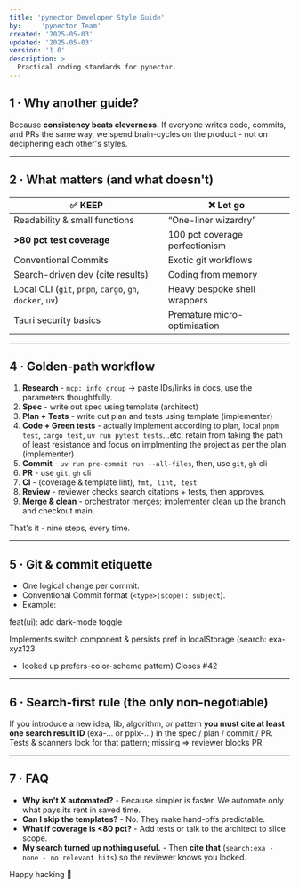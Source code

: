 ```yaml
---
title: 'pynector Developer Style Guide'
by:     'pynector Team'
created: '2025-05-03'
updated: '2025-05-03'
version: '1.0'
description: >
  Practical coding standards for pynector.
---
```


## 1 · Why another guide?

Because **consistency beats cleverness.** If everyone writes code, commits, and
PRs the same way, we spend brain-cycles on the product - not on deciphering each
other's styles.

---

## 2 · What matters (and what doesn't)

| ✅ KEEP                                                  | ❌ Let go                      |
| -------------------------------------------------------- | ------------------------------ |
| Readability & small functions                            | “One-liner wizardry”           |
| **>80 pct test coverage**                                | 100 pct coverage perfectionism |
| Conventional Commits                                     | Exotic git workflows           |
| Search-driven dev (cite results)                         | Coding from memory             |
| Local CLI (`git`, `pnpm`, `cargo`, `gh`, `docker`, `uv`) | Heavy bespoke shell wrappers   |
| Tauri security basics                                    | Premature micro-optimisation   |

---

## 4 · Golden-path workflow

1. **Research** - `mcp: info_group` → paste IDs/links in docs, use the
   parameters thoughtfully.
2. **Spec** - write out spec using template (architect)
3. **Plan + Tests** - write out plan and tests using template (implementer)
4. **Code + Green tests** - actually implement according to plan, local
   `pnpm test`, `cargo test`, `uv run pytest tests`...etc. retain from taking
   the path of least resistance and focus on implmenting the project as per the
   plan. (implementer)
5. **Commit** - `uv run pre-commit run --all-files`, then, use `git`, `gh` cli
6. **PR** - use `git`, `gh` cli
7. **CI** - (coverage & template lint), `fmt, lint, test`
8. **Review** - reviewer checks search citations + tests, then approves.
9. **Merge & clean** - orchestrator merges; implementer clean up the branch and
   checkout main.

That's it - nine steps, every time.

---

## 5 · Git & commit etiquette

- One logical change per commit.
- Conventional Commit format (`<type>(scope): subject`).
- Example:

feat(ui): add dark-mode toggle

Implements switch component & persists pref in localStorage (search: exa-xyz123

- looked up prefers-color-scheme pattern) Closes #42

---

## 6 · Search-first rule (the only non-negotiable)

If you introduce a new idea, lib, algorithm, or pattern **you must cite at least
one search result ID** (exa-… or pplx-…) in the spec / plan / commit / PR. Tests
& scanners look for that pattern; missing ⇒ reviewer blocks PR.

---

## 7 · FAQ

- **Why isn't X automated?** - Because simpler is faster. We automate only what
  pays its rent in saved time.
- **Can I skip the templates?** - No. They make hand-offs predictable.
- **What if coverage is <80 pct?** - Add tests or talk to the architect to slice
  scope.
- **My search turned up nothing useful.** - Then **cite that**
  (`search:exa - none - no relevant hits`) so the reviewer knows you looked.

Happy hacking 🐝
